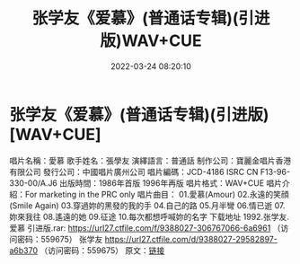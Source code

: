 ﻿---
title: 张学友《爱慕》(普通话专辑)(引进版)WAV+CUE
date: 2022-03-24 08:20:10
categories: WAV车载音乐、镜像
tags: 华语中文
---
# 张学友《爱慕》(普通话专辑)(引进版)[WAV+CUE]

唱片名稱：愛慕
歌手姓名：張學友
演繹語言：普通話
制作公司：寶麗金唱片香港有限公司
發行公司：中國唱片廣州公司
唱片編碼：JCD-4186 ISRC CN F13-96-330-00/A.J6
出版時間：1986年首版 1996年再版
唱片格式：WAV+CUE
唱片介紹：For marketing in the PRC only
唱片曲目：
01.愛慕(Amour)
02.永遠的笑顔(Smile Again)
03.穿過妳的黑發的我的手
04.自己的路
05.月半彎
06.情已逝
07.妳來我往
08.遙遠的她
09.征途
10.每次都想呼喊妳的名字
下载地址
1992.张学友.爱慕 引进版.rar: https://url27.ctfile.com/f/9388027-306767066-6a6961
（访问密码：559675）
张学友
https://url27.ctfile.com/d/9388027-29582897-a6b370
（访问密码：559675）
原文：[链接](https://blog.sina.com.cn/s/blog_1647c7e7601030wcn.html)